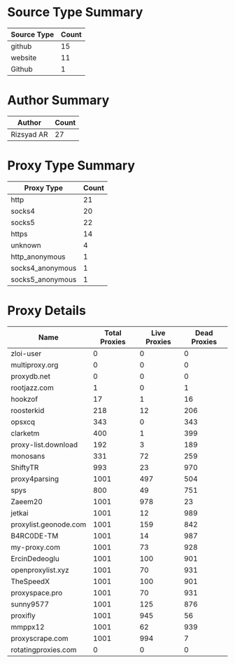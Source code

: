 # Source Type Summary

| Source Type | Count |
|-------------|-------|
| github | 15 |
| website | 11 |
| Github | 1 |


# Author Summary

| Author | Count |
|--------|-------|
| Rizsyad AR | 27 |


# Proxy Type Summary

| Proxy Type | Count |
|------------|-------|
| http | 21 |
| socks4 | 20 |
| socks5 | 22 |
| https | 14 |
| unknown | 4 |
| http_anonymous | 1 |
| socks4_anonymous | 1 |
| socks5_anonymous | 1 |


# Proxy Details

| Name | Total Proxies | Live Proxies | Dead Proxies |
|------|---------------|--------------|---------------|
| zloi-user | 0 | 0 | 0 |
| multiproxy.org | 0 | 0 | 0 |
| proxydb.net | 0 | 0 | 0 |
| rootjazz.com | 1 | 0 | 1 |
| hookzof | 17 | 1 | 16 |
| roosterkid | 218 | 12 | 206 |
| opsxcq | 343 | 0 | 343 |
| clarketm | 400 | 1 | 399 |
| proxy-list.download | 192 | 3 | 189 |
| monosans | 331 | 72 | 259 |
| ShiftyTR | 993 | 23 | 970 |
| proxy4parsing | 1001 | 497 | 504 |
| spys | 800 | 49 | 751 |
| Zaeem20 | 1001 | 978 | 23 |
| jetkai | 1001 | 12 | 989 |
| proxylist.geonode.com | 1001 | 159 | 842 |
| B4RC0DE-TM | 1001 | 14 | 987 |
| my-proxy.com | 1001 | 73 | 928 |
| ErcinDedeoglu | 1001 | 100 | 901 |
| openproxylist.xyz | 1001 | 70 | 931 |
| TheSpeedX | 1001 | 100 | 901 |
| proxyspace.pro | 1001 | 70 | 931 |
| sunny9577 | 1001 | 125 | 876 |
| proxifly | 1001 | 945 | 56 |
| mmppx12 | 1001 | 62 | 939 |
| proxyscrape.com | 1001 | 994 | 7 |
| rotatingproxies.com | 0 | 0 | 0 |
